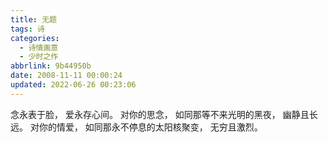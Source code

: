```yaml
---
title: 无题
tags: 诗
categories:
  - 诗情画意
  - 少时之作
abbrlink: 9b44950b
date: 2008-11-11 00:00:24
updated: 2022-06-26 00:23:06
---
```

念永表于脸，
爱永存心间。
对你的思念，
如同那等不来光明的黑夜，
幽静且长远。
对你的情爱，
如同那永不停息的太阳核聚变，
无穷且激烈。